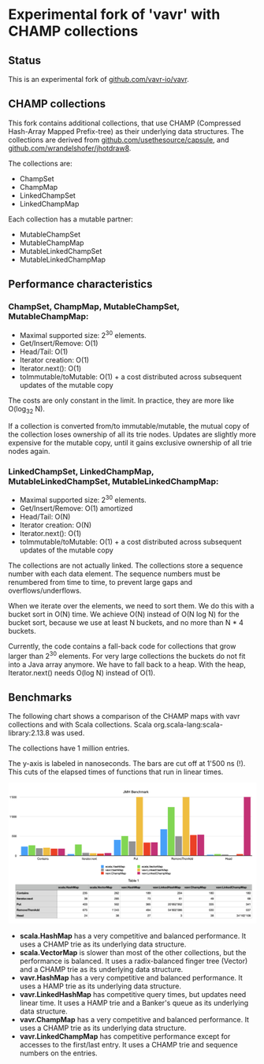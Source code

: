 # Experimental fork of 'vavr' with CHAMP collections

## Status

This is an experimental fork of [github.com/vavr-io/vavr](https://github.com/vavr-io/vavr).

## CHAMP collections

This fork contains additional collections, that use
CHAMP (Compressed Hash-Array Mapped Prefix-tree) as their underlying data structures.
The collections are derived from [github.com/usethesource/capsule](https://github.com/usethesource/capsule),
and [github.com/wrandelshofer/jhotdraw8](https://github.com/wrandelshofer/jhotdraw8).

The collections are:

* ChampSet
* ChampMap
* LinkedChampSet
* LinkedChampMap

Each collection has a mutable partner:

* MutableChampSet
* MutableChampMap
* MutableLinkedChampSet
* MutableLinkedChampMap

## Performance characteristics

### ChampSet, ChampMap, MutableChampSet, MutableChampMap:

* Maximal supported size: 2<sup>30</sup> elements.
* Get/Insert/Remove: O(1)
* Head/Tail: O(1)
* Iterator creation: O(1)
* Iterator.next(): O(1)
* toImmutable/toMutable: O(1) + a cost distributed across subsequent updates of the mutable copy

The costs are only constant in the limit. In practice, they are more like
O(log<sub>32</sub> N).

If a collection is converted from/to immutable/mutable, the mutual copy
of the collection loses ownership of all its trie nodes. Updates are slightly
more expensive for the mutable copy, until it gains exclusive ownership of all trie
nodes again.

### LinkedChampSet, LinkedChampMap, MutableLinkedChampSet, MutableLinkedChampMap:

* Maximal supported size: 2<sup>30</sup> elements.
* Get/Insert/Remove: O(1) amortized
* Head/Tail: O(N)
* Iterator creation: O(N)
* Iterator.next(): O(1)
* toImmutable/toMutable: O(1) + a cost distributed across subsequent updates of the mutable copy

The collections are not actually linked. The collections store a sequence number with
each data element. The sequence numbers must be renumbered from time to time, to prevent
large gaps and overflows/underflows.

When we iterate over the elements, we need to sort them.
We do this with a bucket sort in O(N) time. We achieve O(N) instead of O(N log N)
for the bucket sort, because we use at least N buckets, and no more than
N * 4 buckets.

Currently, the code contains a fall-back code for collections that grow larger than
2<sup>30</sup> elements. For very large collections the buckets do not fit into
a Java array anymore. We have to fall back to a heap.
With the heap, Iterator.next() needs O(log N) instead of O(1).

## Benchmarks

The following chart shows a comparison of the CHAMP maps with vavr collections
and with Scala collections. Scala org.scala-lang:scala-library:2.13.8 was used.

The collections have 1 million entries.

The y-axis is labeled in nanoseconds. The bars are cut off at 1'500 ns (!).
This cuts of the elapsed times of functions that run in linear times.

![](BenchmarkChart.png)

* **scala.HashMap** has a very competitive and balanced performance.
  It uses a CHAMP trie as its underlying data structure.
* **scala.VectorMap** is slower than most of the other collections, but the performance is balanced.
  It uses a radix-balanced finger tree (Vector) and a CHAMP trie as its
  underlying data structure.
* **vavr.HashMap** has a very competitive and balanced performance.
  It uses a HAMP trie as its underlying data structure.
* **vavr.LinkedHashMap** has competitive query times, but updates need linear time.
  It uses a HAMP trie and a Banker's queue as its underlying data structure.
* **vavr.ChampMap** has a very competitive and balanced performance.
  It uses a CHAMP trie as its underlying data structure.
* **vavr.LinkedChampMap** has competitive performance except for accesses to the
  first/last entry. It uses a CHAMP trie and sequence numbers on the entries. 

